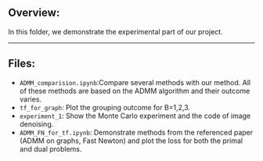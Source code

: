 ## Overview:
In this folder, we demonstrate the experimental part of our project.

---
## Files:

- `ADMM_comparision.ipynb`:Compare several methods with our method. All of these methods are based on the ADMM algorithm and their outcome varies.
- `tf_for_graph`: Plot the grouping outcome for B=1,2,3.
- `experiment_1`: Show the Monte Carlo experiment and the code of image denoising.
- `ADMM_FN_for_tf.ipynb`: Demonstrate methods from the referenced paper (ADMM on graphs, Fast Newton) and plot the loss for both the primal and dual problems.
